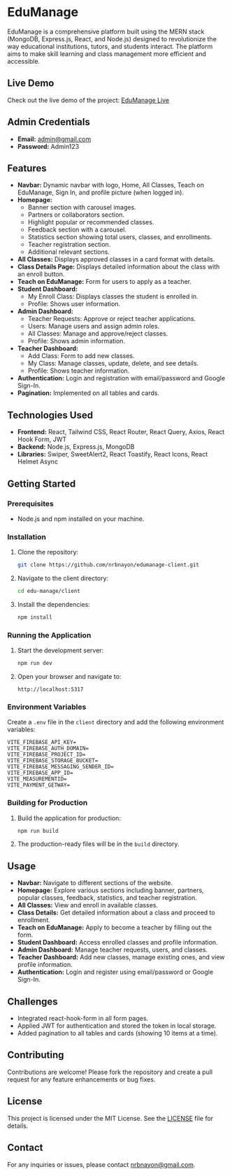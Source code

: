 # EduManage

EduManage is a comprehensive platform built using the MERN stack (MongoDB, Express.js, React, and Node.js) designed to revolutionize the way educational institutions, tutors, and students interact. The platform aims to make skill learning and class management more efficient and accessible.

## Live Demo

Check out the live demo of the project: [EduManage Live](https://edu-manage.netlify.app/)

## Admin Credentials

- **Email:** admin@gmail.com
- **Password:** Admin123

## Features

- **Navbar:** Dynamic navbar with logo, Home, All Classes, Teach on EduManage, Sign In, and profile picture (when logged in).
- **Homepage:**
  - Banner section with carousel images.
  - Partners or collaborators section.
  - Highlight popular or recommended classes.
  - Feedback section with a carousel.
  - Statistics section showing total users, classes, and enrollments.
  - Teacher registration section.
  - Additional relevant sections.
- **All Classes:** Displays approved classes in a card format with details.
- **Class Details Page:** Displays detailed information about the class with an enroll button.
- **Teach on EduManage:** Form for users to apply as a teacher.
- **Student Dashboard:**
  - My Enroll Class: Displays classes the student is enrolled in.
  - Profile: Shows user information.
- **Admin Dashboard:**
  - Teacher Requests: Approve or reject teacher applications.
  - Users: Manage users and assign admin roles.
  - All Classes: Manage and approve/reject classes.
  - Profile: Shows admin information.
- **Teacher Dashboard:**
  - Add Class: Form to add new classes.
  - My Class: Manage classes, update, delete, and see details.
  - Profile: Shows teacher information.
- **Authentication:** Login and registration with email/password and Google Sign-In.
- **Pagination:** Implemented on all tables and cards.

## Technologies Used

- **Frontend:** React, Tailwind CSS, React Router, React Query, Axios, React Hook Form, JWT
- **Backend:** Node.js, Express.js, MongoDB
- **Libraries:** Swiper, SweetAlert2, React Toastify, React Icons, React Helmet Async

## Getting Started

### Prerequisites

- Node.js and npm installed on your machine.

### Installation

1. Clone the repository:

   ```sh
   git clone https://github.com/nrbnayon/edumanage-client.git
   ```

2. Navigate to the client directory:

   ```sh
   cd edu-manage/client
   ```

3. Install the dependencies:
   ```sh
   npm install
   ```

### Running the Application

1. Start the development server:

   ```sh
   npm run dev
   ```

2. Open your browser and navigate to:
   ```
   http://localhost:5317
   ```

### Environment Variables

Create a `.env` file in the `client` directory and add the following environment variables:

```
VITE_FIREBASE_API_KEY=
VITE_FIREBASE_AUTH_DOMAIN=
VITE_FIREBASE_PROJECT_ID=
VITE_FIREBASE_STORAGE_BUCKET=
VITE_FIREBASE_MESSAGING_SENDER_ID=
VITE_FIREBASE_APP_ID=
VITE_MEASUREMENTID=
VITE_PAYMENT_GETWAY=
```

### Building for Production

1. Build the application for production:

   ```sh
   npm run build
   ```

2. The production-ready files will be in the `build` directory.

## Usage

- **Navbar:** Navigate to different sections of the website.
- **Homepage:** Explore various sections including banner, partners, popular classes, feedback, statistics, and teacher registration.
- **All Classes:** View and enroll in available classes.
- **Class Details:** Get detailed information about a class and proceed to enrollment.
- **Teach on EduManage:** Apply to become a teacher by filling out the form.
- **Student Dashboard:** Access enrolled classes and profile information.
- **Admin Dashboard:** Manage teacher requests, users, and classes.
- **Teacher Dashboard:** Add new classes, manage existing ones, and view profile information.
- **Authentication:** Login and register using email/password or Google Sign-In.

## Challenges

- Integrated react-hook-form in all form pages.
- Applied JWT for authentication and stored the token in local storage.
- Added pagination to all tables and cards (showing 10 items at a time).

## Contributing

Contributions are welcome! Please fork the repository and create a pull request for any feature enhancements or bug fixes.

## License

This project is licensed under the MIT License. See the [LICENSE](LICENSE) file for details.

## Contact

For any inquiries or issues, please contact [nrbnayon@gmail.com](mailto:nrbnayon@gmail.com).
